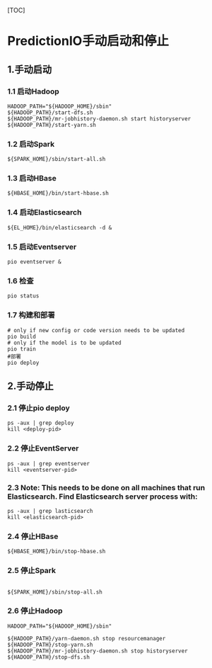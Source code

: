 [TOC]
# PredictionIO手动启动和停止
## 1.手动启动
### 1.1 启动Hadoop
```
HADOOP_PATH="${HADOOP_HOME}/sbin"
${HADOOP_PATH}/start-dfs.sh
${HADOOP_PATH}/mr-jobhistory-daemon.sh start historyserver
${HADOOP_PATH}/start-yarn.sh
```
### 1.2 启动Spark
```
${SPARK_HOME}/sbin/start-all.sh
```
### 1.3 启动HBase
```
${HBASE_HOME}/bin/start-hbase.sh
```
### 1.4 启动Elasticsearch
```
${EL_HOME}/bin/elasticsearch -d &
```
### 1.5 启动Eventserver

```
pio eventserver &
```
### 1.6 检查
```
pio status
```
### 1.7 构建和部署
```
# only if new config or code version needs to be updated
pio build
# only if the model is to be updated
pio train
#部署
pio deploy
```

## 2.手动停止
### 2.1 停止pio deploy
```
ps -aux | grep deploy
kill <deploy-pid>
```
### 2.2 停止EventServer
```
ps -aux | grep eventserver
kill <eventserver-pid>
```
### 2.3 Note: This needs to be done on all machines that run Elasticsearch. Find Elasticsearch server process with:
```
ps -aux | grep lasticsearch
kill <elasticsearch-pid>
```
### 2.4 停止HBase
```
${HBASE_HOME}/bin/stop-hbase.sh
```
### 2.5 停止Spark
```

${SPARK_HOME}/sbin/stop-all.sh
```
### 2.6 停止Hadoop
```
HADOOP_PATH="${HADOOP_HOME}/sbin"

${HADOOP_PATH}/yarn-daemon.sh stop resourcemanager
${HADOOP_PATH}/stop-yarn.sh
${HADOOP_PATH}/mr-jobhistory-daemon.sh stop historyserver
${HADOOP_PATH}/stop-dfs.sh
```